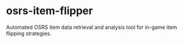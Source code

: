 # osrs-item-flipper
Automated OSRS item data retrieval and analysis tool for in-game item flipping strategies.
